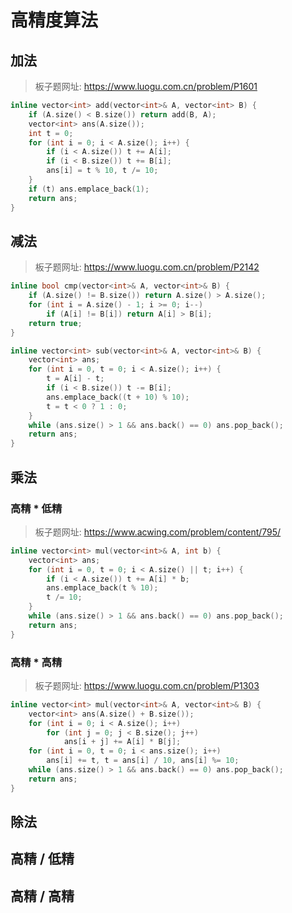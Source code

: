 # 高精度算法

## 加法

> 板子题网址: https://www.luogu.com.cn/problem/P1601

```cpp
inline vector<int> add(vector<int>& A, vector<int> B) {
    if (A.size() < B.size()) return add(B, A);
    vector<int> ans(A.size());
    int t = 0;
    for (int i = 0; i < A.size(); i++) {
        if (i < A.size()) t += A[i];
        if (i < B.size()) t += B[i];
        ans[i] = t % 10, t /= 10;
    }
    if (t) ans.emplace_back(1);
    return ans;
}
```

## 减法

> 板子题网址: https://www.luogu.com.cn/problem/P2142

```cpp
inline bool cmp(vector<int>& A, vector<int>& B) {
    if (A.size() != B.size()) return A.size() > A.size();
    for (int i = A.size() - 1; i >= 0; i--)
        if (A[i] != B[i]) return A[i] > B[i];
    return true;
}

inline vector<int> sub(vector<int>& A, vector<int>& B) {
    vector<int> ans;
    for (int i = 0, t = 0; i < A.size(); i++) {
        t = A[i] - t;
        if (i < B.size()) t -= B[i];
        ans.emplace_back((t + 10) % 10);
        t = t < 0 ? 1 : 0;
    }
    while (ans.size() > 1 && ans.back() == 0) ans.pop_back();
    return ans;
}
```

## 乘法

### 高精 * 低精

> 板子题网址: https://www.acwing.com/problem/content/795/

```cpp
inline vector<int> mul(vector<int>& A, int b) {
    vector<int> ans;
    for (int i = 0, t = 0; i < A.size() || t; i++) {
        if (i < A.size()) t += A[i] * b;
        ans.emplace_back(t % 10);
        t /= 10;
    }
    while (ans.size() > 1 && ans.back() == 0) ans.pop_back();
    return ans;
}
```

### 高精 * 高精

> 板子题网址: https://www.luogu.com.cn/problem/P1303

```cpp
inline vector<int> mul(vector<int>& A, vector<int>& B) {
    vector<int> ans(A.size() + B.size());
    for (int i = 0; i < A.size(); i++)
        for (int j = 0; j < B.size(); j++)
            ans[i + j] += A[i] * B[j];
    for (int i = 0, t = 0; i < ans.size(); i++)
        ans[i] += t, t = ans[i] / 10, ans[i] %= 10;
    while (ans.size() > 1 && ans.back() == 0) ans.pop_back();
    return ans;
}
```

## 除法

## 高精 / 低精

## 高精 / 高精
